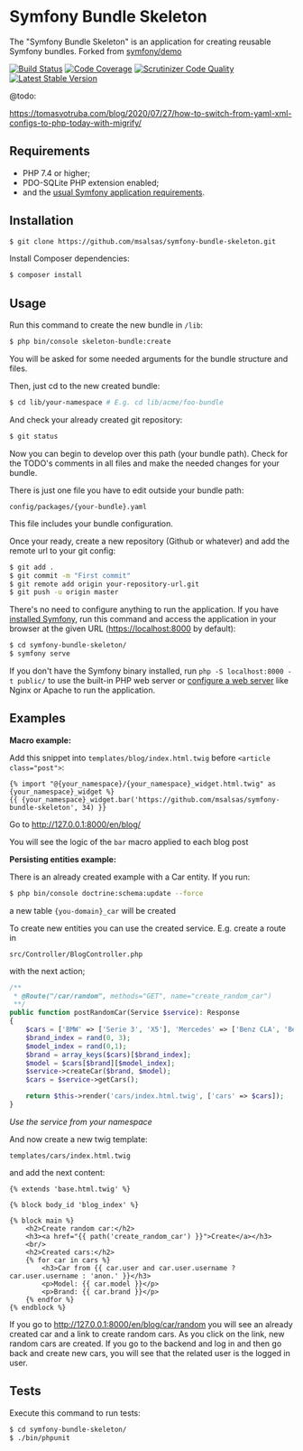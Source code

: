 Symfony Bundle Skeleton
========================

The "Symfony Bundle Skeleton" is an application for creating reusable Symfony bundles.
Forked from [symfony/demo][1]

[![Build Status](https://travis-ci.org/survos/SurvosLocationBundle.svg?branch=master)](https://travis-ci.org/survos/SurvosLocationBundle) [![Code Coverage](https://scrutinizer-ci.com/g/survos/SurvosLocationBundle/badges/coverage.png?b=master)](https://scrutinizer-ci.com/g/survos/SurvosLocationBundle/?branch=master) [![Scrutinizer Code Quality](https://scrutinizer-ci.com/g/survos/SurvosLocationBundle/badges/quality-score.png?b=master)](https://scrutinizer-ci.com/g/survos/SurvosLocationBundle/?branch=master) [![Latest Stable Version](https://poser.pugx.org/survos/voting-bundle/v/stable.svg)](https://packagist.org/packages/survos/voting-bundle)

@todo:

https://tomasvotruba.com/blog/2020/07/27/how-to-switch-from-yaml-xml-configs-to-php-today-with-migrify/

Requirements
------------

  * PHP 7.4 or higher;
  * PDO-SQLite PHP extension enabled;
  * and the [usual Symfony application requirements][2].

Installation
------------

```bash
$ git clone https://github.com/msalsas/symfony-bundle-skeleton.git
```

Install Composer dependencies:

```bash
$ composer install
```

Usage
-----

Run this command to create the new bundle in `/lib`:

```bash
$ php bin/console skeleton-bundle:create
```

You will be asked for some needed arguments for the bundle structure and files.

Then, just cd to the new created bundle:

```bash
$ cd lib/your-namespace # E.g. cd lib/acme/foo-bundle
```
And check your already created git repository:

```bash
$ git status
```
Now you can begin to develop over this path (your bundle path).
Check for the TODO's comments in all files and make the needed changes for your bundle.

There is just one file you have to edit outside your bundle path: 

`config/packages/{your-bundle}.yaml`

This file includes your bundle configuration.

Once your ready, create a new repository (Github or whatever) and add the remote url to your git config:

```bash
$ git add .
$ git commit -m "First commit"
$ git remote add origin your-repository-url.git
$ git push -u origin master
```

There's no need to configure anything to run the application. If you have
[installed Symfony][4], run this command and access the application in your
browser at the given URL (<https://localhost:8000> by default):

```bash
$ cd symfony-bundle-skeleton/
$ symfony serve
```

If you don't have the Symfony binary installed, run `php -S localhost:8000 -t public/`
to use the built-in PHP web server or [configure a web server][3] like Nginx or
Apache to run the application.

Examples
--------

**Macro example:**

Add this snippet into `templates/blog/index.html.twig` before `<article class="post">`:

```twig
{% import "@{your_namespace}/{your_namespace}_widget.html.twig" as {your_namespace}_widget %}
{{ {your_namespace}_widget.bar('https://github.com/msalsas/symfony-bundle-skeleton', 34) }}
```

Go to <http://127.0.0.1:8000/en/blog/>

You will see the logic of the `bar` macro applied to each blog post

**Persisting entities example:**

There is an already created example with a Car entity. If you run:

```bash
$ php bin/console doctrine:schema:update --force
```

a new table `{you-domain}_car` will be created

To create new entities you can use the created service. E.g. create a route in

`src/Controller/BlogController.php`

with the next action;

```php
/**
 * @Route("/car/random", methods="GET", name="create_random_car")
 **/
public function postRandomCar(Service $service): Response
{
    $cars = ['BMW' => ['Serie 3', 'X5'], 'Mercedes' => ['Benz CLA', 'Benz GLS'], 'Seat' => ['Leon', 'Ibiza'], 'Toyota' => ['Corolla', 'Yaris']];
    $brand_index = rand(0, 3);
    $model_index = rand(0,1);
    $brand = array_keys($cars)[$brand_index];
    $model = $cars[$brand][$model_index];
    $service->createCar($brand, $model);
    $cars = $service->getCars();

    return $this->render('cars/index.html.twig', ['cars' => $cars]);
}
``` 
*Use the service from your namespace*

And now create a new twig template:

`templates/cars/index.html.twig`

and add the next content:

```twig
{% extends 'base.html.twig' %}

{% block body_id 'blog_index' %}

{% block main %}
    <h2>Create random car:</h2>
    <h3><a href="{{ path('create_random_car') }}">Create</a></h3>
    <br/>
    <h2>Created cars:</h2>
    {% for car in cars %}
        <h3>Car from {{ car.user and car.user.username ? car.user.username : 'anon.' }}</h3>
        <p>Model: {{ car.model }}</p>
        <p>Brand: {{ car.brand }}</p>
    {% endfor %}
{% endblock %}
```

If you go to <http://127.0.0.1:8000/en/blog/car/random> you will see an already created car and a link to create random cars.
As you click on the link, new random cars are created.
If you go to the backend and log in and then go back and create new cars, you will see that the related user is the logged in user.

Tests
-----

Execute this command to run tests:

```bash
$ cd symfony-bundle-skeleton/
$ ./bin/phpunit
```

[1]: https://github.com/symfony/demo
[2]: https://symfony.com/doc/current/reference/requirements.html
[3]: https://symfony.com/doc/current/cookbook/configuration/web_server_configuration.html
[4]: https://symfony.com/download
